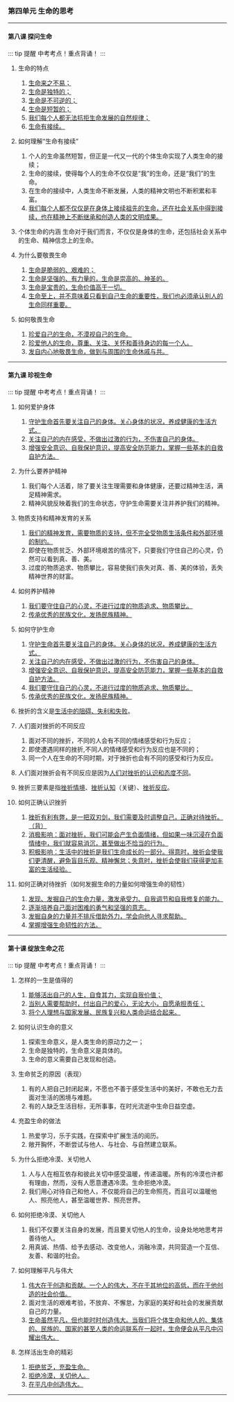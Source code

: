 ### 第四单元 生命的思考

---

#### 第八课 探问生命

::: tip 提醒
中考考点！重点背诵！
:::

1. 生命的特点

    1. <u>生命来之不易；</u>
    2. <u>生命是独特的；</u>
    3. <u>生命是不可逆的；</u>
    4. <u>生命是短暂的；</u>
    5. <u>我们每个人都无法抗拒生命发展的自然规律；</u>
    6. <u>生命有接续。</u>

2. 如何理解“生命有接续”

    1. 个人的生命虽然短暂，但正是一代又一代的个体生命实现了人类生命的接续；
    2. 生命的接续，使得每个人的生命不仅仅是“我”的生命，还是“我们”的生命。
    3. 在生命的接续中，人类生命不断发展，人类的精神文明也不断积累和丰富。
    4. <u>我们每个人都不仅仅是在身体上接续祖先的生命，还在社会关系中得到接续，也在精神上不断继承和创造人类的文明成果。</u>

3. 个体生命的内涵
   生命对于我们而言，不仅仅是身体的生命，还包括社会关系中的生命、精神信念上的生命。

4. 为什么要敬畏生命

    1. <u>生命是脆弱的、艰难的；</u>
    2. <u>生命是坚强的、有力量的，生命是崇高的、神圣的。</u>
    3. <u>生命是宝贵的，生命价值高于一切。</u>
    4. <u>生命至上，并不意味着只看到自己生命的重要性，我们也必须承认别人的生命同样重要。</u>

5. 如何敬畏生命
    1. <u>珍爱自己的生命，不漠视自己的生命。</u>
    2. <u>珍爱他人的生命，尊重、关注、关怀和善待身边的每一个人。</u>
    3. <u>发自内心地敬畏生命，做到与周围的生命休戚与共。</u>

---

#### 第九课 珍视生命

::: tip 提醒
中考考点！重点背诵！
:::

1. 如何爱护身体

    1. <u>守护生命首先要关注自己的身体。关心身体的状况，养成健康的生活方式。</u>
    2. <u>关注自己的内在感受，不做出过激的行为，不伤害自己的身体。</u>
    3. <u>增强安全意识、自我保护意识，提高安全防范能力，掌握一些基本的自救自护方法。</u>

2. 为什么要养护精神

    1. 我们每个人活着，除了要关注生理需要和身体健康，还要过精神生活，满足精神需求。
    2. 精神风貌反映着我们的生命状态，守护生命需要关注并养护我们的精神。

3. 物质支持和精神发育的关系

    1. <u>我们的精神发育，需要物质的支持，但不完全受物质生活条件和外部环境的制约。</u>
    2. 即使在物质贫乏、外部环境艰苦的情况下，只要我们守住自己的心灵，仍然可以看到真、善、美。
    3. 过度的物质追求、物质攀比，容易使我们丧失对真、善、美的体验，丢失精神世界的财富。

4. 如何养护精神

    1. <u>我们要守住自己的心灵，不进行过度的物质追求、物质攀比。</u>
    2. <u>传承优秀的民族文化，发扬民族精神。</u>

5. 如何守护生命

    1. <u>守护生命首先要关注自己的身体。关心身体的状况，养成健康的生活方式。</u>
    2. <u>关注自己的内在感受，不做出过激的行为，不伤害自己的身体。</u>
    3. <u>增强安全意识、自我保护意识，提高安全防范能力，掌握一些基本的自救自护方法。</u>
    4. <u>我们要守住自己的心灵，不进行过度的物质追求、物质攀比。</u>
    5. <u>传承优秀的民族文化，发扬民族精神。</u>

6. 挫折的含义是<u>生活中的阻碍、失利和失败</u>。

7. 人们面对挫折的不同反应

    1. 面对不同的挫折，不同的人会有不同的情绪感受和行为反应；
    2. 即使遭遇同样的挫折,不同人的情绪感受和行为反应也是不同的；
    3. 同一个人在生命的不同时期，对于挫折也会有不同的感受和行为反应。

8. 人们面对挫折会有不同反应是因为<u>人们对挫折的认识和态度不同</u>。

9. 挫折三要素是指<u>挫折情境</u>、<u>挫折认知</u>（关键）、<u>挫折反应</u>。

10. 如何正确认识挫折

    1. <u>挫折有利有弊，是一把双刃剑，我们需要及时调整自己，正确对待挫折。（背）</u>
    2. <u>消极影响：面对挫折，我们可能会产生负面情绪，但如果一味沉浸在负面情绪中，我们就容易消沉，甚至做出不恰当的行为。</u>
    3. <u>积极影响：生活中的挫折是我们生命成长的一部分。得意时，挫折会使我们更清醒，避免盲目乐观、精神懈怠；失意时，挫折会使我们获得更加丰富的生活经验。</u>

11. 如何正确对待挫折（如何发掘生命的力量如何增强生命的韧性）
    1. <u>发现、发掘自己的生命力量，激发承受力、自我调节和自我修复的能力。</u>
    2. <u>逐渐培养自己面对困难的勇气和坚强的意志。</u>
    3. <u>发掘自身的力量并不排斥借助外力，学会向他人寻求帮助。</u>
    4. <u>掌握增强生命韧性的方法。</u>

---

#### 第十课 绽放生命之花

::: tip 提醒
中考考点！重点背诵！
:::

1. 怎样的一生是值得的

    1. <u>能够活出自己的人生，自食其力，实现自我价值；</u>
    2. <u>当别人需要帮助时，付出自己的爱心，无论大小，自愿承担责任；</u>
    3. <u>将个人理想与国家发展、民族复兴和人类命运结合起来。</u>

2. 如何认识生命的意义

    1. 探索生命意义，是人类生命的原动力之一；
    2. 生命是独特的，生命意义是具体的。
    3. 生命的意义需要自己发现和创造。

3. 生命贫乏的原因（表现）

    1. 有的人把自己封闭起来，不愿也不善于感受生活中的美好，不敢也无力去面对生活的困境与难题。
    2. 有的人缺乏生活目标，无所事事，在时光流逝中生命日益空虚。

4. 充盈生命的做法

    1. 热爱学习，乐于实践，在探索中扩展生活的阅历。
    2. 敞开胸怀，不断尝试与他人、与社会、与自然建立联系。

5. 为什么拒绝冷漠、关切他人

    1. 人与人在相互依存和彼此关切中感受温暖，传递温暖。所有的冷漠也许都有理由，然而，没有人愿意遭遇冷漠。生命拒绝冷漠。
    2. 我们用心对待自己和他人，不仅能将自己的生命照亮，而且可以温暖他人、照亮他人，甚至温暖世界、照亮世界。

6. 如何拒绝冷漠、关切他人

    1. 我们不仅要关注自身的发展，而且要关切他人的生命，设身处地地思考并善待他人。
    2. 用真诚、热情、给予去感动、改变他人，消融冷漠，共同营造一个互信、友善、和谐的社会。

7. 如何理解平凡与伟大

    1. <u>伟大在于创造和贡献。一个人的伟大，不在于其地位的高低，而在于他创造的社会价值。</u>
    2. 面对生活的艰难考验，不放弃、不懈怠，为家庭的美好和社会的发展贡献自己的力量。
    3. <u>生命虽然平凡，但也能时时创造伟大。当我们将个体生命和他人的、集体的、民族的、国家的甚至人类的命运联系在一起时，生命便会从平凡中闪耀出伟大。</u>

8. 怎样活出生命的精彩
    1. <u>拒绝贫乏，充盈生命。</u>
    2. <u>拒绝冷漠，关切他人。</u>
    3. <u>在平凡中创造伟大。</u>

---
